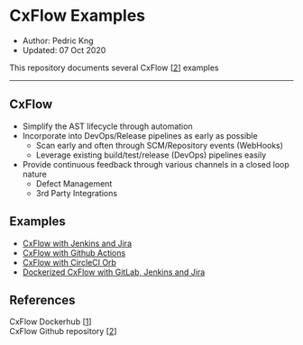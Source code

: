 # CxFlow Examples
* Author:   Pedric Kng  
* Updated:  07 Oct 2020

This repository documents several CxFlow [[2]] examples

***

## CxFlow
- Simplify the AST lifecycle through automation 
- Incorporate into DevOps/Release pipelines as early as possible
  - Scan early and often through SCM/Repository events (WebHooks)
  - Leverage existing build/test/release (DevOps) pipelines easily
- Provide continuous feedback through various channels in a closed loop nature 
  - Defect Management
  - 3rd Party Integrations


## Examples
* [CxFlow with Jenkins and Jira](jenkins-jira/README.MD)
* [CxFlow with Github Actions](githubactions/README.MD)
* [CxFlow with CircleCI Orb](circleci/README.MD)
* [Dockerized CxFlow with GitLab, Jenkins and Jira](jenkins-docker/README.md)

<!--
## Gitlab Examples
* [CxFlow with Azure DevOps Pipeline](azuredevops/README.md)
* [CxFlow with Gitlab CI, Jira](gitlab-ci-jira/README.md)
-->

## References
CxFlow Dockerhub [[1]]  
CxFlow Github repository [[2]]  

[1]:https://hub.docker.com/r/checkmarx/cx-flow "CxFlow Dockerhub"
[2]:https://github.com/checkmarx-ltd/cx-flow "CxFlow Github Repository"

